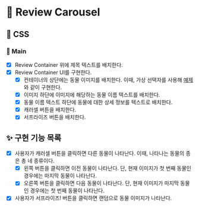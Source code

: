 # 🚀 Review Carousel

## 🎨 CSS

### 📌 Main

- [x] Review Container 위에 제목 텍스트를 배치한다.
- [x] Review Container UI를 구현한다.
  - [x] 컨테이너의 상단에는 동물 이미지를 배치한다. 이때, 가상 선택자를 사용해 [예제](https://vanilla-js-basic-project-3-reviews.netlify.app)와 같이 구현한다.
  - [x] 이미지 하단에 이미지에 해당하는 동물 이름 텍스트를 배치한다.
  - [x] 동물 이름 텍스트 하단에 동물에 대한 상세 정보를 텍스트로 배치한다.
  - [x] 캐러셀 버튼을 배치한다.
  - [x] 서프라이즈 버튼을 배치한다.

## ✨ 구현 기능 목록

- [x] 사용자가 캐러셀 버튼을 클릭하면 다른 동물이 나타난다. 이때, 나타나는 동물의 종은 총 네 종류이다.
  - [x] 왼쪽 버튼을 클릭하면 이전 동물이 나타난다. 단, 현재 이미지가 첫 번째 동물인 경우에는 마지막 동물이 나타난다.
  - [x] 오른쪽 버튼을 클릭하면 다음 동물이 나타난다. 단, 현재 이미지가 마지막 동물인 경우에는 첫 번째 동물이 나타난다.
- [x] 사용자가 서프라이즈! 버튼을 클릭하면 랜덤으로 동물 이미지가 나타난다.
